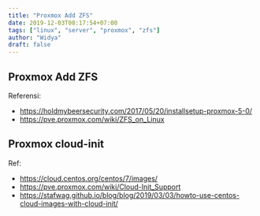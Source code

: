 ```yaml
---
title: "Proxmox Add ZFS"
date: 2019-12-03T08:17:54+07:00
tags: ["linux", "server", "proxmox", "zfs"]
author: "Widya"
draft: false
---
```


## Proxmox Add ZFS

Referensi:

* https://holdmybeersecurity.com/2017/05/20/installsetup-proxmox-5-0/
* https://pve.proxmox.com/wiki/ZFS_on_Linux

## Proxmox cloud-init

Ref:

* https://cloud.centos.org/centos/7/images/
* https://pve.proxmox.com/wiki/Cloud-Init_Support
* https://stafwag.github.io/blog/blog/2019/03/03/howto-use-centos-cloud-images-with-cloud-init/
